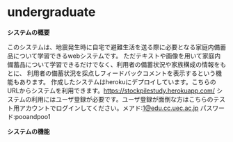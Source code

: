 # undergraduate

**システムの概要**

このシステムは、地震発生時に自宅で避難生活を送る際に必要となる家庭内備蓄品について学習できるwebシステムです。
ただテキストや画像を用いて家庭内備蓄品について学習できるだけでなく、利用者の備蓄状況や家族構成の情報をもとに、
利用者の備蓄状況を採点しフィードバックコメントを表示するという機能もあります。
作成したシステムはherokuにデプロイしています。こちらのURLからシステムを利用できます。https://stockpilestudy.herokuapp.com/
システムの利用にはユーザ登録が必要です。ユーザ登録が面倒な方はこちらのテスト用アカウントでログインしてください。メアド:1@edu.cc.uec.ac.jp パスワード:pooandpoo1

**システムの機能**


